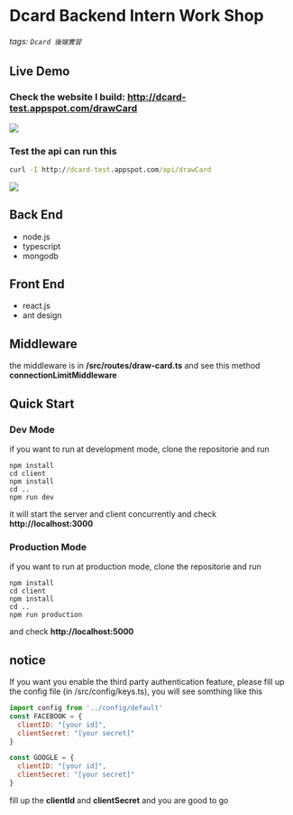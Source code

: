 # Dcard Backend Intern Work Shop
###### tags: `Dcard 後端實習`

## Live Demo

### Check the website I build: http://dcard-test.appspot.com/drawCard
![](https://i.imgur.com/NARY99v.gif)

### Test the api can run this
``` cmd
curl -I http://dcard-test.appspot.com/api/drawCard
```
![](https://i.imgur.com/O86hurU.png)

## Back End 
* node.js
* typescript
* mongodb

## Front End
* react.js
* ant design

## Middleware
the middleware is in **/src/routes/draw-card.ts** and see this method **connectionLimitMiddleware**


## Quick Start

### Dev Mode
if you want to run at development mode, clone the repositorie and run

```
npm install
cd client
npm install
cd ..
npm run dev
```

it will start the server and client concurrently
and check **http://localhost:3000**


### Production Mode
if you want to run at production mode, clone the repositorie and run 

```
npm install
cd client
npm install
cd ..
npm run production
```
and check **http://localhost:5000**



## notice
If you want you enable the third party authentication feature, please fill up the config file (in /src/config/keys.ts), you will see somthing like this
``` javascript
import config from '../config/default'
const FACEBOOK = {
  clientID: "[your id]",
  clientSecret: "[your secret]"
}

const GOOGLE = {
  clientID: "[your id]",
  clientSecret: "[your secret]"
}

```
fill up the **clientId** and **clientSecret** and you are good to go